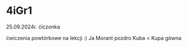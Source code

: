 # 4iGr1
25.09.2024r.
ćiczonka

ćwiczenia powtórkowe na lekcji :)
Ja Morant pozdro
Kuba < Kupa gówna

